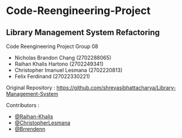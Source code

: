 # Code-Reengineering-Project
## Library Management System Refactoring
Code Reengineering Project Group 08
- Nicholas Brandon Chang (2702288065)
- Raihan Khalis Hartono (2702249341)
- Christopher Imanuel Lesmana (2702220813)
- Felix Ferdinand (27022330221)

Original Repository : 
https://github.com/shreyasibhattacharya/Library-Management-System

Contributors : 
- [@Raihan-Khalis](https://github.com/Raihan-Khalis)
- [@ChristopherLesmana](https://github.com/ChristopherLesmana)
- [@Brrendenn](https://github.com/Brrendenn)

